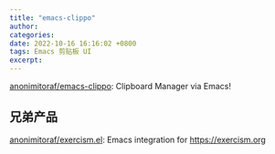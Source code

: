 ```yaml
---
title: "emacs-clippo"
author: 
categories: 
date: 2022-10-16 16:16:02 +0800
tags: Emacs 剪贴板 UI
excerpt: 
---
```




[anonimitoraf/emacs-clippo](https://github.com/anonimitoraf/emacs-clippo): Clipboard Manager via Emacs!


## 兄弟产品

[anonimitoraf/exercism.el](https://github.com/anonimitoraf/exercism.el): Emacs integration for https://exercism.org




